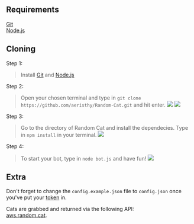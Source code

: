 ## Requirements  
[Git](https://git-scm.com)  
[Node.js](https://nodejs.org)

## Cloning  

Step 1:
>Install [Git](https://git-scm.com) and [Node.js](https://nodejs.org)

Step 2:
> Open your chosen terminal and type in `git clone https://github.com/aeristhy/Random-Cat.git` and hit enter.
![](https://media.discordapp.net/attachments/419724812592611340/847940407660904528/GxQNclxX.png)
![](https://media.discordapp.net/attachments/419724812592611340/847941474297184276/TIjlUnDB.png)

Step 3:
> Go to the directory of Random Cat and install the dependecies. Type in `npm install` in your terminal.
![](https://media.discordapp.net/attachments/419724812592611340/847942817434173550/xebWHZnf.png)

Step 4:
> To start your bot, type in `node bot.js` and have fun!
![](https://media.discordapp.net/attachments/419724812592611340/847943884850855947/2D9z2PDG.png)

## Extra  
Don't forget to change the `config.example.json` file to `config.json` once you've put your [token](https://discord.com/developers/applications) in.

Cats are grabbed and returned via the following API:  
[aws.random.cat](https://aws.random.cat/meow).
